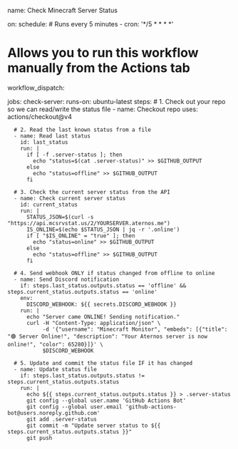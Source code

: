 name: Check Minecraft Server Status

on:
  schedule:
    # Runs every 5 minutes
    - cron: '*/5 * * * *'
  # Allows you to run this workflow manually from the Actions tab
  workflow_dispatch:

jobs:
  check-server:
    runs-on: ubuntu-latest
    steps:
      # 1. Check out your repo so we can read/write the status file
      - name: Checkout repo
        uses: actions/checkout@v4

      # 2. Read the last known status from a file
      - name: Read last status
        id: last_status
        run: |
          if [ -f .server-status ]; then
            echo "status=$(cat .server-status)" >> $GITHUB_OUTPUT
          else
            echo "status=offline" >> $GITHUB_OUTPUT
          fi

      # 3. Check the current server status from the API
      - name: Check current server status
        id: current_status
        run: |
          STATUS_JSON=$(curl -s "https://api.mcsrvstat.us/2/YOURSERVER.aternos.me")
          IS_ONLINE=$(echo $STATUS_JSON | jq -r '.online')
          if [ "$IS_ONLINE" = "true" ]; then
            echo "status=online" >> $GITHUB_OUTPUT
          else
            echo "status=offline" >> $GITHUB_OUTPUT
          fi

      # 4. Send webhook ONLY if status changed from offline to online
      - name: Send Discord notification
        if: steps.last_status.outputs.status == 'offline' && steps.current_status.outputs.status == 'online'
        env:
          DISCORD_WEBHOOK: ${{ secrets.DISCORD_WEBHOOK }}
        run: |
          echo "Server came ONLINE! Sending notification."
          curl -H "Content-Type: application/json" \
               -d '{"username": "Minecraft Monitor", "embeds": [{"title": "🟢 Server Online!", "description": "Your Aternos server is now online!", "color": 65280}]}' \
               $DISCORD_WEBHOOK

      # 5. Update and commit the status file IF it has changed
      - name: Update status file
        if: steps.last_status.outputs.status != steps.current_status.outputs.status
        run: |
          echo ${{ steps.current_status.outputs.status }} > .server-status
          git config --global user.name 'GitHub Actions Bot'
          git config --global user.email 'github-actions-bot@users.noreply.github.com'
          git add .server-status
          git commit -m "Update server status to ${{ steps.current_status.outputs.status }}"
          git push
